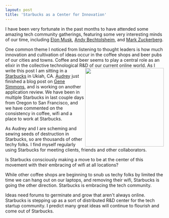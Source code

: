 ```yaml
---
layout: post
title: 'Starbucks as a Center for Innovation'
---
```

I have been very fortunate in the past months to have attended some amazing tech community gatherings, featuring some very interesting minds of our time, including <a href="http://en.wikipedia.org/wiki/Elon_Musk" target="_blank">Elon Musk</a>, <a href="http://en.wikipedia.org/wiki/Andy_Bechtolsheim" target="_blank">Andy Bechtolsheim</a>, and <a href="http://en.wikipedia.org/wiki/Mark_Zuckerberg" target="_blank">Mark Zuckerberg</a>.<p></p>
One common theme I noticed from listening to thought leaders is how much innovation and cultivation of ideas occur in the coffee shops and beer pubs of our cities and towns. Coffee and beer seems to play a central role as an elixir in the collective technological R&amp;D of our current online world.
<a href="http://www.starbucks.com/coffeehouse/wi-fi-connect" target="_blank"><img src="http://kinlane-productions.s3.amazonaws.com/starbucks-coffee-shops.gif" alt="" width="250" align="right" /></a>
As I write this post I am sitting in a <a href="http://www.starbucks.com/coffeehouse/wi-fi-connect" target="_blank">Starbucks</a> in Ukiah, CA. <a href="http://www.audreywatters.com" target="_blank">Audrey</a> just finished a blog post on <a href="http://www.readwriteweb.com/archives/gene_simmons_threatens_anonymous_responds_to_ddos.php" target="_blank">Gene Simmons</a>, and is working on another application review. We have been in multiple Starbucks in last couple days from Oregon to San Francisco, and we have commented on the consistency in coffee, wifi and a place to work at Starbucks.<p></p>
As Audrey and I are scheming and sewing seeds of destruction in Starbucks, so are thousands of other techy folks. I find myself regularly using Starbucks for meeting clients, friends and other collaborators.<p></p>
Is Starbucks consciously making a move to be at the center of this movement with their embracing of wifi at all locations?<p></p>
While other coffee shops are beginning to snub us techy folks by limited the time we can hang out on our laptops, and removing their wifi, Starbucks is going the other direction. Starbucks is embracing the tech community.<p></p>
Ideas need forums to germinate and grow that aren't always online. Starbucks is stepping up as a sort of distributed R&amp;D center for the tech startup community. I predict many great ideas will continue to flourish and come out of Starbucks.
